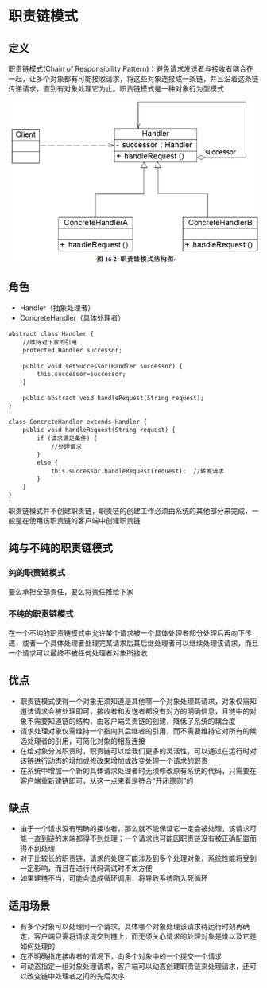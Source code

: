 # 职责链模式
## 定义
职责链模式(Chain of Responsibility  Pattern)：避免请求发送者与接收者耦合在一起，让多个对象都有可能接收请求，将这些对象连接成一条链，并且沿着这条链传递请求，直到有对象处理它为止。职责链模式是一种对象行为型模式

![img](./img/职责链模式.gif)

## 角色
*  Handler（抽象处理者）
*  ConcreteHandler（具体处理者）

```
abstract class Handler {  
    //维持对下家的引用  
    protected Handler successor;  
      
    public void setSuccessor(Handler successor) {  
        this.successor=successor;  
    }  
      
    public abstract void handleRequest(String request);  
}  

class ConcreteHandler extends Handler {  
    public void handleRequest(String request) {  
        if (请求满足条件) {  
            //处理请求  
        }  
        else {  
            this.successor.handleRequest(request);  //转发请求  
        }  
    }  
}
```

职责链模式并不创建职责链，职责链的创建工作必须由系统的其他部分来完成，一般是在使用该职责链的客户端中创建职责链

## 纯与不纯的职责链模式
### 纯的职责链模式
要么承担全部责任，要么将责任推给下家
### 不纯的职责链模式
在一个不纯的职责链模式中允许某个请求被一个具体处理者部分处理后再向下传递，或者一个具体处理者处理完某请求后其后继处理者可以继续处理该请求，而且一个请求可以最终不被任何处理者对象所接收

## 优点
*  职责链模式使得一个对象无须知道是其他哪一个对象处理其请求，对象仅需知道该请求会被处理即可，接收者和发送者都没有对方的明确信息，且链中的对象不需要知道链的结构，由客户端负责链的创建，降低了系统的耦合度
*  请求处理对象仅需维持一个指向其后继者的引用，而不需要维持它对所有的候选处理者的引用，可简化对象的相互连接
*  在给对象分派职责时，职责链可以给我们更多的灵活性，可以通过在运行时对该链进行动态的增加或修改来增加或改变处理一个请求的职责
*  在系统中增加一个新的具体请求处理者时无须修改原有系统的代码，只需要在客户端重新建链即可，从这一点来看是符合“开闭原则”的

## 缺点
*  由于一个请求没有明确的接收者，那么就不能保证它一定会被处理，该请求可能一直到链的末端都得不到处理；一个请求也可能因职责链没有被正确配置而得不到处理
*  对于比较长的职责链，请求的处理可能涉及到多个处理对象，系统性能将受到一定影响，而且在进行代码调试时不太方便
*  如果建链不当，可能会造成循环调用，将导致系统陷入死循环

## 适用场景
*  有多个对象可以处理同一个请求，具体哪个对象处理该请求待运行时刻再确定，客户端只需将请求提交到链上，而无须关心请求的处理对象是谁以及它是如何处理的
*  在不明确指定接收者的情况下，向多个对象中的一个提交一个请求
*  可动态指定一组对象处理请求，客户端可以动态创建职责链来处理请求，还可以改变链中处理者之间的先后次序